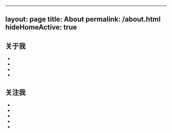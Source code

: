 ***

layout: page
title: About
permalink: /about.html
hideHomeActive: true
--------------------

## 关于我

*

*

*

*

## 关注我

*

*

*

*

*

